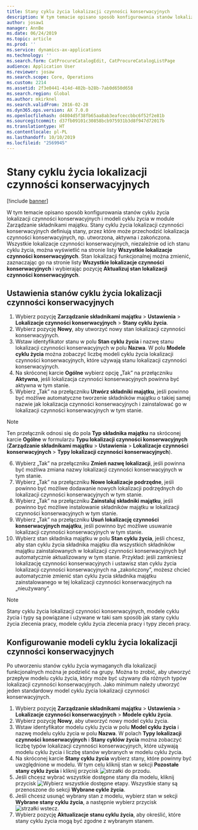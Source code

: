 ```yaml
---
title: Stany cyklu życia lokalizacji czynności konserwacyjnych
description: W tym temacie opisano sposób konfigurowania stanów lokalizacji czynności konserwacyjnych i modeli cyklu życia w module Zarządzanie składnikami majątku.
author: josaw1
manager: AnnBe
ms.date: 06/24/2019
ms.topic: article
ms.prod: ''
ms.service: dynamics-ax-applications
ms.technology: ''
ms.search.form: CatProcureCatalogEdit, CatProcureCatalogListPage
audience: Application User
ms.reviewer: josaw
ms.search.scope: Core, Operations
ms.custom: 2214
ms.assetid: 2f3e0441-414d-402b-b28b-7ab0d650d658
ms.search.region: Global
ms.author: mkirknel
ms.search.validFrom: 2016-02-28
ms.dyn365.ops.version: AX 7.0.0
ms.openlocfilehash: d4804d5f38fb65aa8ab3eafceccbbc6f52f2e81b
ms.sourcegitcommit: d37fb09101c30858bcb975931b3d8f947d72017b
ms.translationtype: HT
ms.contentlocale: pl-PL
ms.lasthandoff: 10/10/2019
ms.locfileid: "2569945"
---
```

# <a name="functional-location-lifecycle-states"></a>Stany cyklu życia lokalizacji czynności konserwacyjnych

[!include [banner](../../includes/banner.md)]

 

W tym temacie opisano sposób konfigurowania stanów cyklu życia lokalizacji czynności konserwacyjnych i modeli cyklu życia w module Zarządzanie składnikami majątku. Stany cyklu życia lokalizacji czynności konserwacyjnych definiują stany, przez które może przechodzić lokalizacja czynności konserwacyjnych, np. utworzona, aktywna i zakończona. Wszystkie lokalizacje czynności konserwacyjnych, niezależnie od ich stanu cyklu życia, można wyświetlić na stronie listy **Wszystkie lokalizacje czynności konserwacyjnych**. Stan lokalizacji funkcjonalnej można zmienić, zaznaczając go na stronie listy **Wszystkie lokalizacje czynności konserwacyjnych** i wybierając pozycję **Aktualizuj stan lokalizacji czynności konserwacyjnych**.

## <a name="set-up-functional-location-lifecycle-states"></a>Ustawienia stanów cyklu życia lokalizacji czynności konserwacyjnych

1. Wybierz pozycję **Zarządzanie składnikami majątku** > **Ustawienia** > **Lokalizacje czynności konserwacyjnych** > **Stany cyklu życia**.
2. Wybierz pozycję **Nowy**, aby utworzyć nowy stan lokalizacji czynności konserwacyjnych.
3. Wstaw identyfikator stanu w polu **Stan cyklu życia** i nazwę stanu lokalizacji czynności konserwacyjnych w polu **Nazwa**. W polu **Modele cyklu życia** można zobaczyć liczbę modeli cyklu życia lokalizacji czynności konserwacyjnych, które używają stanu lokalizacji czynności konserwacyjnych.
4. Na skróconej karcie **Ogólne** wybierz opcję „Tak” na przełączniku **Aktywna**, jeśli lokalizacja czynności konserwacyjnych powinna być aktywna w tym stanie.
5. Wybierz „Tak” na przełączniku **Utwórz składniki majątku**, jeśli powinno być możliwe automatyczne tworzenie składników majątku o takiej samej nazwie jak lokalizacja czynności konserwacyjnych i zainstalować go w lokalizacji czynności konserwacyjnych w tym stanie.  
>[!NOTE]
>Ten przełącznik odnosi się do pola **Typ składnika majątku** na skróconej karcie **Ogólne** w formularzu **Typu lokalizacji czynności konserwacyjnych** (**Zarządzanie składnikami majątku** > **Ustawienia** > **Lokalizacje czynności konserwacyjnych** > **Typy lokalizacji czynności konserwacyjnych**).
6. Wybierz „Tak” na przełączniku **Zmień nazwę lokalizacji**, jeśli powinna być możliwa zmiana nazwy lokalizacji czynności konserwacyjnych w tym stanie.
7. Wybierz „Tak” na przełączniku **Nowe lokalizacje podrzędne**, jeśli powinno być możliwe dodawanie nowych lokalizacji podrzędnych do lokalizacji czynności konserwacyjnych w tym stanie.
8. Wybierz „Tak” na przełączniku **Zainstaluj składniki majątku**, jeśli powinno być możliwe instalowanie składników majątku w lokalizacji czynności konserwacyjnych w tym stanie.
9. Wybierz „Tak” na przełączniku **Usuń lokalizację czynności konserwacyjnych majątku**, jeśli powinno być możliwe usuwanie lokalizacji czynności konserwacyjnych w tym stanie.
10. Wybierz stan składnika majątku w polu **Stan cyklu życia**, jeśli chcesz, aby stan cyklu życia składnika majątku dla wszystkich składników majątku zainstalowanych w lokalizacji czynności konserwacyjnych był automatycznie aktualizowany w tym stanie. Przykład: jeśli zamkniesz lokalizację czynności konserwacyjnych i ustawisz stan cyklu życia lokalizacji czynności konserwacyjnych na „zakończony”, możesz chcieć automatycznie zmienić stan cyklu życia składnika majątku zainstalowanego w tej lokalizacji czynności konserwacyjnych na „nieużywany”.


>[!NOTE]
>Stany cyklu życia lokalizacji czynności konserwacyjnych, modele cyklu życia i typy są powiązane i używane w taki sam sposób jak stany cyklu życia zlecenia pracy, modele cyklu życia zlecenia pracy i typy zleceń pracy. 

## <a name="set-up-functional-location-lifecycle-models"></a>Konfigurowanie modeli cyklu życia lokalizacji czynności konserwacyjnych

Po utworzeniu stanów cyklu życia wymaganych dla lokalizacji funkcjonalnych można je podzielić na grupy. Można to zrobić, aby utworzyć przepływ modelu cyklu życia, który może być używany dla różnych typów lokalizacji czynności konserwacyjnych. Jako minimum należy utworzyć jeden standardowy model cyklu życia lokalizacji czynności konserwacyjnych.

1. Wybierz pozycję **Zarządzanie składnikami majątku** > **Ustawienia** > **Lokalizacje czynności konserwacyjnych** > **Modele cyklu życia**.
2. Wybierz pozycję **Nowy**, aby utworzyć nowy model cyklu życia.
3. Wstaw identyfikator modelu cyklu życia w polu **Model cyklu życia** i nazwę modelu cyklu życia w polu **Nazwa**. W polach **Typy lokalizacji czynności konserwacyjnych** i **Stany cyklów życia** można zobaczyć liczbę typów lokalizacji czynności konserwacyjnych, które używają modelu cyklu życia i liczbę stanów wybranych w modelu cyklu życia.
4. Na skróconej karcie **Stany cyklu życia** wybierz stany, które powinny być uwzględnione w modelu. W tym celu kliknij stan w sekcji **Pozostałe stany cyklu życia** i kliknij przycisk ![strzałki do przodu](media/02-setup-for-functional-locations.png).
5. Jeśli chcesz wybrać wszystkie dostępne stany dla modelu, kliknij przycisk ![Wybierz wszystkie dostępne etapy](media/03-setup-for-functional-locations.png). Wszystkie stany są przenoszone do sekcji **Wybrane cykle życia**.
6. Jeśli chcesz usunąć wybrany stan z modelu, wybierz stan w sekcji **Wybrane stany cyklu życia**, a następnie wybierz przycisk ![strzałki wstecz](media/04-setup-for-functional-locations.png).
7. Wybierz pozycję **Aktualizacje stanu cyklu życia**, aby określić, które stany cyklu życia mogą być zgodne z wybranym stanem.
